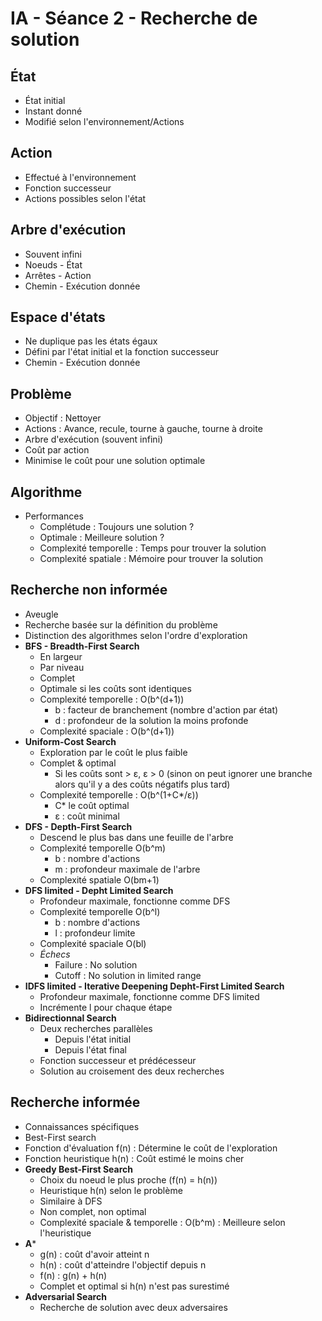 IA - Séance 2 - Recherche de solution
===============

État
-----------------
- État initial
- Instant donné
- Modifié selon l'environnement/Actions

Action
----------------
- Effectué à l'environnement
- Fonction successeur 
- Actions possibles selon l'état

Arbre d'exécution
----------------
- Souvent infini
- Noeuds - État
- Arrêtes - Action
- Chemin - Exécution donnée

Espace d'états
---------------
- Ne duplique pas les états égaux
- Défini par l'état initial et la fonction successeur
- Chemin - Exécution donnée

Problème 
--------------
- Objectif : Nettoyer 
- Actions : Avance, recule, tourne à gauche, tourne à droite
- Arbre d'exécution (souvent infini)
- Coût par action
- Minimise le coût pour une solution optimale

Algorithme
------------
- Performances 
  - Complétude : Toujours une solution ?
  - Optimale : Meilleure solution ?
  - Complexité temporelle : Temps pour trouver la solution
  - Complexité spatiale : Mémoire pour trouver la solution

Recherche non informée 
----------------------
- Aveugle
- Recherche basée sur la définition du problème
- Distinction des algorithmes selon l'ordre d'exploration
- **BFS - Breadth-First Search**
  - En largeur
  - Par niveau
  - Complet
  - Optimale si les coûts sont identiques
  - Complexité temporelle : O(b^(d+1))
    - b : facteur de branchement (nombre d'action par état)
    - d : profondeur de la solution la moins profonde
  - Complexité spaciale : O(b^(d+1))
- **Uniform-Cost Search**
  - Exploration par le coût le plus faible
  - Complet & optimal
    - Si les coûts sont > ε,  ε > 0 (sinon on peut ignorer une branche alors qu'il y a des coûts négatifs plus tard)
  - Complexité temporelle : O(b^(1+C*/ε))
    - C* le coût optimal
    - ε : coût minimal
- **DFS - Depth-First Search**
  - Descend le plus bas dans une feuille de l'arbre
  - Complexité temporelle O(b^m)
    - b : nombre d'actions
    - m : profondeur maximale de l'arbre
  - Complexité spatiale O(bm+1) 
- **DFS limited - Depht Limited Search**
  - Profondeur maximale, fonctionne comme DFS
  - Complexité temporelle O(b^l)
    - b : nombre d'actions
    - l : profondeur limite
  - Complexité spaciale O(bl)
  - *Échecs*
    - Failure : No solution
    - Cutoff : No solution in limited range
- **IDFS limited - Iterative Deepening Depht-First Limited Search**
  - Profondeur maximale, fonctionne comme DFS limited
  - Incrémente l pour chaque étape
- **Bidirectionnal Search**
  - Deux recherches parallèles
    - Depuis l'état initial
    - Depuis l'état final
  - Fonction successeur et prédécesseur
  - Solution au croisement des deux recherches

Recherche informée 
----------------------
- Connaissances spécifiques
- Best-First search
- Fonction d'évaluation f(n) : Détermine le coût de l'exploration
- Fonction heuristique h(n) : Coût estimé le moins cher
- **Greedy Best-First Search**
  - Choix du noeud le plus proche (f(n) = h(n))
  - Heuristique h(n) selon le problème
  - Similaire à DFS
  - Non complet, non optimal
  - Complexité spaciale & temporelle : O(b^m) : Meilleure selon l'heuristique
- **A***
  - g(n) : coût d'avoir atteint n
  - h(n) : coût d'atteindre l'objectif depuis n
  - f(n) : g(n) + h(n)
  - Complet et optimal si h(n) n'est pas surestimé
- **Adversarial Search**
  - Recherche de solution avec deux adversaires
